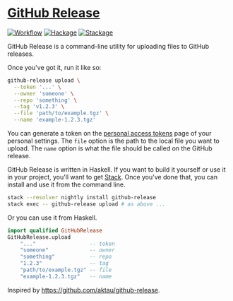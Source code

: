 # [GitHub Release][]

[![Workflow](https://github.com/tfausak/github-release/actions/workflows/workflow.yaml/badge.svg)](https://github.com/tfausak/github-release/actions/workflows/workflow.yaml)
[![Hackage](https://img.shields.io/hackage/v/github-release)](https://hackage.haskell.org/package/github-release)
[![Stackage](https://www.stackage.org/package/github-release/badge/nightly?label=stackage)](https://www.stackage.org/package/github-release)

GitHub Release is a command-line utility for uploading files to GitHub
releases.

Once you've got it, run it like so:

``` sh
github-release upload \
  --token '...' \
  --owner 'someone' \
  --repo 'something' \
  --tag 'v1.2.3' \
  --file 'path/to/example.tgz' \
  --name 'example-1.2.3.tgz'
```

You can generate a token on the [personal access tokens][] page of your
personal settings. The `file` option is the path to the local file you want to
upload. The `name` option is what the file should be called on the GitHub
release.

GitHub Release is written in Haskell. If you want to build it yourself or use
it in your project, you'll want to get [Stack][]. Once you've done that, you
can install and use it from the command line.

``` sh
stack --resolver nightly install github-release
stack exec -- github-release upload # as above ...
```

Or you can use it from Haskell.

``` hs
import qualified GitHubRelease
GitHubRelease.upload
    "..."                 -- token
    "someone"             -- owner
    "something"           -- repo
    "1.2.3"               -- tag
    "path/to/example.tgz" -- file
    "example-1.2.3.tgz"   -- name
```

Inspired by <https://github.com/aktau/github-release>.

[GitHub Release]: https://github.com/tfausak/github-release
[the latest release]: https://github.com/tfausak/github-release/releases/latest
[personal access tokens]: https://github.com/settings/tokens
[Stack]: http://docs.haskellstack.org/en/stable/README/
